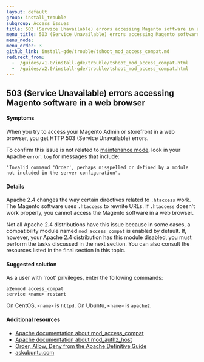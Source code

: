 ```yaml
---
layout: default
group: install_trouble
subgroup: Access issues
title: 503 (Service Unavailable) errors accessing Magento software in a web browser
menu_title: 503 (Service Unavailable) errors accessing Magento software in a web browser
menu_node: 
menu_order: 3
github_link: install-gde/trouble/tshoot_mod_access_compat.md
redirect_from:
  -  /guides/v1.0/install-gde/trouble/tshoot_mod_access_compat.html
  -  /guides/v2.0/install-gde/trouble/tshoot_mod_access_compat.html
---
```



<h2 id="trouble-install-depend">503 (Service Unavailable) errors accessing Magento software in a web browser</h2>

#### Symptoms

When you try to access your Magento Admin or storefront in a web browser, you get HTTP 503 (Service Unavailable) errors.

To confirm this issue is not related to <a href="{{ site.gdeurl }}install-gde/install/cli/install-cli-subcommands.html#instgde-cli-maint-configphp">maintenance mode</a>, look in your Apache `error.log` for messages that include:

	"Invalid command 'Order', perhaps misspelled or defined by a module not included in the server configuration". 

#### Details

Apache 2.4 changes the way certain directives related to `.htaccess` work. The Magento software uses `.htaccess` to rewrite URLs. If `.htaccess` doesn't work properly, you cannot access the Magento software in a web browser.

Not all Apache 2.4 distributions have this issue because in some cases, a compatibility module named `mod_access_compat` is enabled by default. If, however, your Apache 2.4 distribution has this module disabled, you must perform the tasks discussed in the next section. You can also consult the resources listed in the final section in this topic.

#### Suggested solution
As a user with 'root' privileges, enter the following commands:

	a2enmod access_compat
	service <name> restart

On CentOS, `<name>` is `httpd`. On Ubuntu, `<name>` is `apache2`.

#### Additional resources

*	<a href="http://httpd.apache.org/docs/current/mod/mod_access_compat.html" target="_blank">Apache documentation about mod_access_compat</a>
*	<a href="http://httpd.apache.org/docs/current/mod/mod_authz_host.html" target="_blank">Apache documentation about mod_authz_host</a>
*	<a href="http://docstore.mik.ua/orelly/linux/apache/ch05_06.htm" target="_blank">Order, Allow, Deny from the Apache Definitive Guide</a>
*	<a href="http://askubuntu.com/questions/335228/changes-in-apache-config-between-12-04-2-and-12-04-3-lts" target="_blank">askubuntu.com</a>